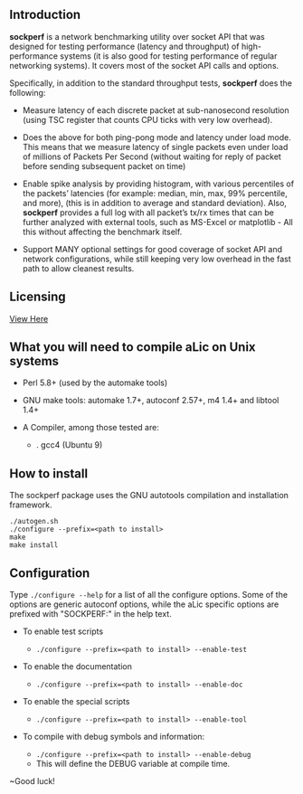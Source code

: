 ## Introduction

**sockperf** is a network benchmarking utility over socket API that was designed for testing performance (latency and throughput) of high-performance systems (it is also good for testing performance of regular networking systems). It covers most of the socket API calls and options.

Specifically, in addition to the standard throughput tests, **sockperf** does the following:

  * Measure latency of each discrete packet at sub-nanosecond resolution (using TSC register that counts CPU ticks with very low overhead).
  
  * Does the above for both ping-pong mode and latency under load mode. This means that we measure latency of single packets even under load of millions of Packets Per Second (without waiting for reply of packet before sending subsequent packet on time)
  
  * Enable spike analysis by providing histogram, with various percentiles of the packets’ latencies (for example: median, min, max, 99% percentile, and more), (this is in addition to average and standard deviation). Also, **sockperf** provides a full log with all packet’s tx/rx times that can be further analyzed with external tools, such as MS-Excel or matplotlib - All this without affecting the benchmark itself.
  
  * Support MANY optional settings for good coverage of socket API and network configurations, while still keeping very low overhead in the fast path to allow cleanest results.


## Licensing

   [View Here](https://github.com/Mellanox/sockperf/blob/sockperf_v2/copying)
  
## What you will need to compile aLic on Unix systems

   * Perl 5.8+ (used by the automake tools)

   * GNU make tools: automake 1.7+, autoconf 2.57+, m4 1.4+ and libtool 1.4+

   * A Compiler, among those tested are:
    
     * . gcc4 (Ubuntu 9)

## How to install

  The sockperf package uses the GNU autotools compilation and installation
  framework.
```  
./autogen.sh
./configure --prefix=<path to install>
make
make install
 ```
## Configuration

   Type `./configure --help` for a list of all the configure
   options. Some of the options are generic autoconf options, while the aLic
   specific options are prefixed with "SOCKPERF:" in the help text.
   
 * To enable test scripts
   * `./configure --prefix=<path to install> --enable-test`

 * To enable the documentation
   * `./configure --prefix=<path to install> --enable-doc`

 * To enable the special scripts
   * `./configure --prefix=<path to install> --enable-tool`

 * To compile with debug symbols and information:
   * `./configure --prefix=<path to install> --enable-debug`
   * This will define the DEBUG variable at compile time.


~Good luck!
